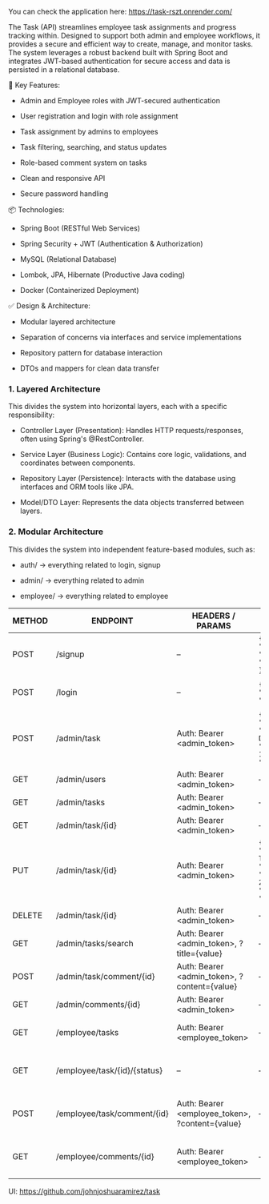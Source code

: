 You can check the application here: https://task-rszt.onrender.com/

The Task (API) streamlines employee task assignments and progress tracking within. Designed to support both admin and employee workflows, it provides a secure and efficient way to create, manage, and monitor tasks. The system leverages a robust backend built with Spring Boot and integrates JWT-based authentication for secure access and data is persisted in a relational database.

🔑 Key Features:
- Admin and Employee roles with JWT-secured authentication

- User registration and login with role assignment

- Task assignment by admins to employees

- Task filtering, searching, and status updates

- Role-based comment system on tasks

- Clean and responsive API

- Secure password handling

📦 Technologies:
- Spring Boot (RESTful Web Services)

- Spring Security + JWT (Authentication & Authorization)

- MySQL (Relational Database)

- Lombok, JPA, Hibernate (Productive Java coding)

- Docker (Containerized Deployment)

✅ Design & Architecture:
- Modular layered architecture

- Separation of concerns via interfaces and service implementations

- Repository pattern for database interaction

- DTOs and mappers for clean data transfer

### 1. Layered Architecture
This divides the system into horizontal layers, each with a specific responsibility:

- Controller Layer (Presentation): Handles HTTP requests/responses, often using Spring's @RestController.

- Service Layer (Business Logic): Contains core logic, validations, and coordinates between components.

- Repository Layer (Persistence): Interacts with the database using interfaces and ORM tools like JPA.

- Model/DTO Layer: Represents the data objects transferred between layers.

### 2. Modular Architecture
This divides the system into independent feature-based modules, such as:

- auth/ → everything related to login, signup

- admin/ → everything related to admin

- employee/ → everything related to employee

| METHOD | ENDPOINT | HEADERS / PARAMS | REQUEST BODY | FUNCTION |
| --- | --- | --- | --- | --- |
| POST | /signup | – | `{ "name": "tonystark", "email": "tonystark@gmail.com", "password": "P@ssword" }` | Register a new user |
| POST | /login | – | `{ "email": "admin@test.com", "password": "admin" }` | Login and receive JWT |
| POST | /admin/task | Auth: Bearer <admin_token> | `{ "employeeId": 1, "title": "Task Title", "description": "Task Description", "dueDate": "2025-06-17", "priority": "MEDIUM" }` | Assign task to employee |
| GET | /admin/users | Auth: Bearer <admin_token> | – | Get all employees |
| GET | /admin/tasks | Auth: Bearer <admin_token> | – | Get all tasks |
| GET | /admin/task/{id} | Auth: Bearer <admin_token> | – | Get task by ID |
| PUT | /admin/task/{id} | Auth: Bearer <admin_token> | `{ "employeeId": 2, "title": "Updated Title", "description": "Updated Description", "dueDate": "2025-06-20", "priority": "HIGH", "taskStatus": "INPROGRESS" }` | Update task by ID |
| DELETE | /admin/task/{id} | Auth: Bearer <admin_token> | – | Delete task by ID |
| GET | /admin/tasks/search | Auth: Bearer <admin_token>, ?title={value} | – | Search tasks by title |
| POST | /admin/task/comment/{id} | Auth: Bearer <admin_token>, ?content={value} | – | Add task comment by admin |
| GET | /admin/comments/{id} | Auth: Bearer <admin_token> | – | Get task comments |
| GET | /employee/tasks | Auth: Bearer <employee_token> | – | Get current user tasks |
| GET | /employee/task/{id}/{status} | – | – | Update task status by employee |
| POST | /employee/task/comment/{id} | Auth: Bearer <employee_token>, ?content={value} | – | Add task comment by employee |
| GET | /employee/comments/{id} | Auth: Bearer <employee_token> | – | Get employee task comments |

UI: https://github.com/johnjoshuaramirez/task
